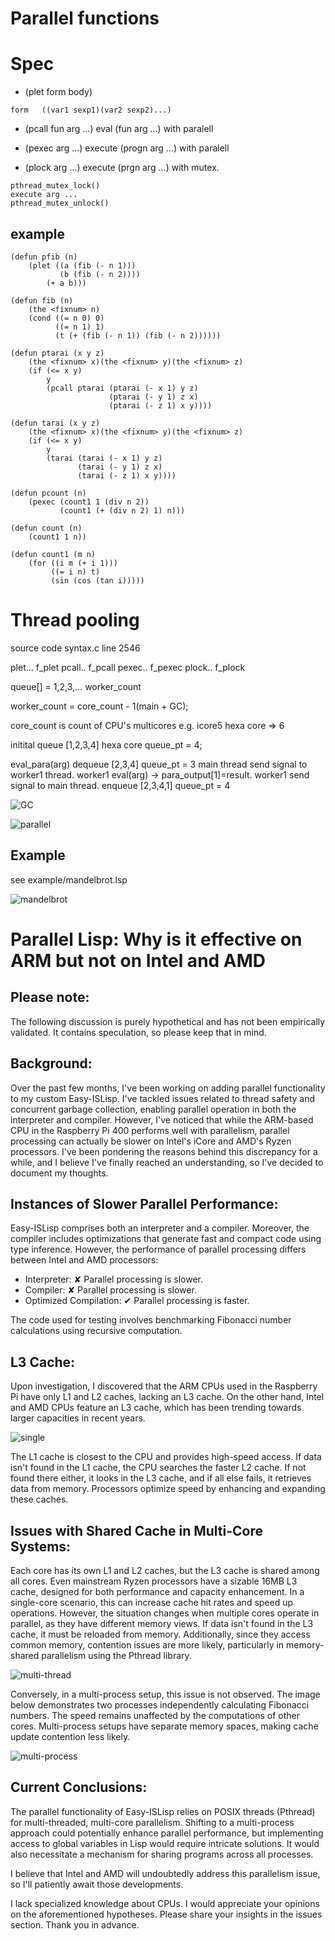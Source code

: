 # Parallel functions

# Spec

- (plet form body)  

```
form   ((var1 sexp1)(var2 sexp2)...)
```
- (pcall fun arg ...)
eval (fun arg ...) with paralell

- (pexec arg ...)
execute (progn arg ...) with paralell

- (plock arg ...)
execute (prgn arg ...) with mutex. 

```
pthread_mutex_lock()
execute arg ...
pthread_mutex_unlock()
```

## example

```
(defun pfib (n)
    (plet ((a (fib (- n 1)))
           (b (fib (- n 2))))
        (+ a b)))

(defun fib (n)
    (the <fixnum> n) 
    (cond ((= n 0) 0)
          ((= n 1) 1)
          (t (+ (fib (- n 1)) (fib (- n 2))))))

(defun ptarai (x y z)
    (the <fixnum> x)(the <fixnum> y)(the <fixnum> z)
    (if (<= x y)
        y
        (pcall ptarai (ptarai (- x 1) y z)
                      (ptarai (- y 1) z x)
                      (ptarai (- z 1) x y))))

(defun tarai (x y z)
    (the <fixnum> x)(the <fixnum> y)(the <fixnum> z)
    (if (<= x y)
        y
        (tarai (tarai (- x 1) y z)
               (tarai (- y 1) z x)
               (tarai (- z 1) x y))))

(defun pcount (n)
    (pexec (count1 1 (div n 2))
           (count1 (+ (div n 2) 1) n)))

(defun count (n)
    (count1 1 n))

(defun count1 (m n)
    (for ((i m (+ i 1)))
         ((= i n) t)
         (sin (cos (tan i)))))

```

# Thread pooling
source code syntax.c line 2546

plet... f_plet
pcall.. f_pcall
pexec.. f_pexec
plock.. f_plock

queue[] = 1,2,3,... worker_count

worker_count = core_count - 1(main + GC);

core_count is count of CPU's multicores
e.g. icore5 hexa core => 6

initital
queue  [1,2,3,4]  hexa core
queue_pt = 4;

eval_para(arg)
dequeue [2,3,4]
queue_pt = 3
main thread send signal to worker1 thread.
worker1 eval(arg) -> para_output[1]=result.
worker1 send signal to main thread.
enqueue [2,3,4,1]
queue_pt = 4

![GC](para1.png)

![parallel](para1.png)

## Example
see example/mandelbrot.lsp

![mandelbrot](mandelbrot.png)


# Parallel Lisp: Why is it effective on ARM but not on Intel and AMD
## Please note:
The following discussion is purely hypothetical and has not been empirically validated. It contains speculation, so please keep that in mind.

## Background:
Over the past few months, I've been working on adding parallel functionality to my custom Easy-ISLisp. I've tackled issues related to thread safety and concurrent garbage collection, enabling parallel operation in both the interpreter and compiler. However, I've noticed that while the ARM-based CPU in the Raspberry Pi 400 performs well with parallelism, parallel processing can actually be slower on Intel's iCore and AMD's Ryzen processors. I've been pondering the reasons behind this discrepancy for a while, and I believe I've finally reached an understanding, so I've decided to document my thoughts.

## Instances of Slower Parallel Performance:
Easy-ISLisp comprises both an interpreter and a compiler. Moreover, the compiler includes optimizations that generate fast and compact code using type inference. However, the performance of parallel processing differs between Intel and AMD processors:

- Interpreter: ✘ Parallel processing is slower.
- Compiler: ✘ Parallel processing is slower.
- Optimized Compilation: ✔ Parallel processing is faster.

The code used for testing involves benchmarking Fibonacci number calculations using recursive computation.

## L3 Cache:
Upon investigation, I discovered that the ARM CPUs used in the Raspberry Pi have only L1 and L2 caches, lacking an L3 cache. On the other hand, Intel and AMD CPUs feature an L3 cache, which has been trending towards larger capacities in recent years.

![single](para3.png)

The L1 cache is closest to the CPU and provides high-speed access. If data isn't found in the L1 cache, the CPU searches the faster L2 cache. If not found there either, it looks in the L3 cache, and if all else fails, it retrieves data from memory. Processors optimize speed by enhancing and expanding these caches.

## Issues with Shared Cache in Multi-Core Systems:
Each core has its own L1 and L2 caches, but the L3 cache is shared among all cores. Even mainstream Ryzen processors have a sizable 16MB L3 cache, designed for both performance and capacity enhancement. In a single-core scenario, this can increase cache hit rates and speed up operations. However, the situation changes when multiple cores operate in parallel, as they have different memory views. If data isn't found in the L3 cache, it must be reloaded from memory. Additionally, since they access common memory, contention issues are more likely, particularly in memory-shared parallelism using the Pthread library.

![multi-thread](para4.png)

Conversely, in a multi-process setup, this issue is not observed. The image below demonstrates two processes independently calculating Fibonacci numbers. The speed remains unaffected by the computations of other cores. Multi-process setups have separate memory spaces, making cache update contention less likely.

![multi-process](para5.png)

## Current Conclusions:
The parallel functionality of Easy-ISLisp relies on POSIX threads (Pthread) for multi-threaded, multi-core parallelism. Shifting to a multi-process approach could potentially enhance parallel performance, but implementing access to global variables in Lisp would require intricate solutions. It would also necessitate a mechanism for sharing programs across all processes.

I believe that Intel and AMD will undoubtedly address this parallelism issue, so I'll patiently await those developments.

I lack specialized knowledge about CPUs. I would appreciate your opinions on the aforementioned hypotheses. Please share your insights in the issues section. Thank you in advance.
